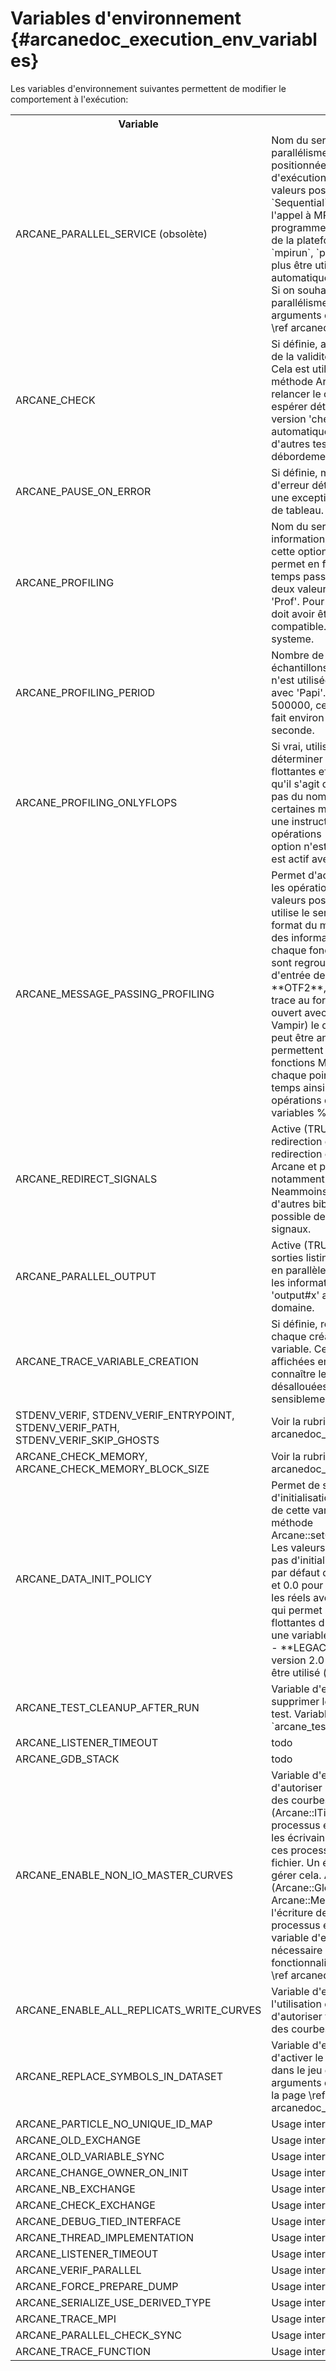 ﻿# Variables d'environnement {#arcanedoc_execution_env_variables}

Les variables d'environnement suivantes permettent de modifier le
comportement à l'exécution:

<table>
<tr>
  <th>Variable</th>
  <th>Description</th>
</tr>

<tr>
  <td>
    ARCANE_PARALLEL_SERVICE (obsolète)
  </td>
  <td>
    Nom du service utilisé pour gérer le parallélisme. Cette variable
    doit être positionnée si on souhaite un modèle d'exécution
    parallèle spécifique. Les valeurs possibles sont: `Mpi` ou `Sequential`. Le mode
    `Mpi` provoque l'appel à MPI_Init() et il faut donc que le programme
    soit lancé par le lanceur mpi de la plateforme (par exemple `mpiexec`,
    `mpirun`, `prun`, ...).
    Cette variable ne doit plus être utilisée car %Arcane détecte
    automatiquement le lancement avec MPI. Si on souhaite surchargé le
    service de parallélisme, il faut le spécifier dans les arguments de
    la ligne de commande (voir \ref arcanedoc_execution_launcher)
  </td>
</tr>
<tr>
  <td>
    ARCANE_CHECK
  </td>
  <td>
    Si définie, ajoute des tests de vérification de la validité des
    opérations effectuées. Cela est utile si le code plante dans une
    méthode Arcane. Il est possible de relancer le code avec cette
    variable pour espérer détecter la cause de l'erreur. La version
    'check' de %Arcane inclut automatiquement ces tests ainsi que d'autres
    tests plus coûteux comme les débordements de tableau.
  </td>
</tr>
<tr>
  <td>
    ARCANE_PAUSE_ON_ERROR
  </td>
  <td>
    Si définie, met le code en pause en cas d'erreur détectée par
    %Arcane, comme une exception fatale ou un débordement de tableau.
  </td>
</tr>
<tr>
  <td>
    ARCANE_PROFILING
  </td>
  <td>
    Nom du service utiliser pour avoir des informations de
    profiling. Positionner cette option active le profiling. Cela permet
    en fin d'exécution d'avoir les temps passés dans chaque fonction.
    Les deux valeurs supportées sont 'Papi' et 'Prof'. Pour
    'Papi', la bibliothèque 'papi' doit avoir être installée et le noyau
    linux compatible. 'Prof' utilise les signaux du systeme.
  </td>
</tr>
<tr>
  <td>
    ARCANE_PROFILING_PERIOD
  </td>
  <td>
    Nombre de cycles CPU entre deux échantillons de profiling. Cette
    variable n'est utilisée que si le profiling est actif avec
    'Papi'. Une valeur correcte est 500000, ce qui sur une machine à 3Ghz
    fait environ 6000 évènements par seconde.
  </td>
</tr>
<tr>
  <td>
    ARCANE_PROFILING_ONLYFLOPS
  </td>
  <td>
    Si vrai, utilise uniquement le profiling pour déterminer le
    nombre d'opérations flottantes effectuées. Il faut bien noter qu'il
    s'agit du nombre d'instructions et pas du nombre d'opérations. Sur
    certaines machines comme les Itaniums, une instruction peut effectuer
    deux opérations (multiplication+addition). Cette option n'est
    disponible que si le profiling est actif avec l'option 'Papi'.
  </td>
</tr>
<tr>
  <td>
    ARCANE_MESSAGE_PASSING_PROFILING
  </td>
  <td>
    Permet d'activer le profiling interne pour les opérations de
    message passing. Les valeurs possibles sont:
    - **JSON**: utilise le service de prise
      de trace au format du même nom. Celui-ci contient des informations
      sur le temps passé dans chaque fonctions MPI. Les informations sont
      regroupées par itération et par point d'entrée de la boucle en temps.
    - **OTF2**, utilise le service de prise de trace au format du
      même nom. Une fois ouvert avec un outil adéquat (par exemple Vampir)
      le détail des communications MPI peut être analysé. Les informations
      permettent notamment d'identifier les fonctions MPI mises en oeuvre
      dans chaque point d'entrée de la boucle en temps ainsi que celle
      invoquées par les opérations de synchronisation de variables %Arcane.
  </td>
</tr>
<tr>
  <td>
    ARCANE_REDIRECT_SIGNALS
  </td>
  <td>
    Active (TRUE) ou désactive (FALSE) la redirection des signaux par
    Arcane. Cette redirection est active par défaut dans Arcane et permet
    d'afficher la pile d'appel notamment en cas de plantage. Neammoins,
    cela peut interférer avec d'autres bibliothèques et il est donc
    possible de désactiver la redirection des signaux.
  </td>
</tr>
<tr>
  <td>
    ARCANE_PARALLEL_OUTPUT
  </td>
  <td>
    Active (TRUE) ou désactive (FALSE) les sorties listings de tous
    les sous-domaines en parallèle. Chaque sous-domaine écrira les
    informations de listing dans le fichier 'output#x' avec #x le numéro
    du sous-domaine.
  </td>
</tr>
<tr>
  <td>
    ARCANE_TRACE_VARIABLE_CREATION
  </td>
  <td>
    Si définie, récupère la pile d'appel de chaque création de
    référence à une variable. Ces informations sont ensuite affichées en
    fin d'exécution afin de connaître les variables qui n'ont pas été
    désallouées. A noter que cela peut ralentir sensiblement une
    exécution.
  </td>
</tr>
<tr>
  <td>
    STDENV_VERIF, STDENV_VERIF_ENTRYPOINT, STDENV_VERIF_PATH, STDENV_VERIF_SKIP_GHOSTS
  </td>
  <td>
    Voir la rubrique \ref arcanedoc_debug_perf_compare_bittobit
  </td>
</tr>
<tr>
  <td>
    ARCANE_CHECK_MEMORY, ARCANE_CHECK_MEMORY_BLOCK_SIZE
  </td>
  <td>
    Voir la rubrique \ref arcanedoc_debug_perf_check_memory
  </td>
</tr>
<tr>
  <td>
    ARCANE_DATA_INIT_POLICY
  </td>
  <td>
    Permet de spécifier la politique d'initialisation des
    variables. L'utilisation de cette variable revient à appeler la
    méthode Arcane::setGlobalDataInitialisationPolicy(). Les valeurs possibles sont:
    - **NONE**: pas d'initialisation
    - **DEFAULT**: valeur par défaut du type, soit 0 pour les entiers et
      0.0 pour les réels
    - **NAN** : initialise les réels avec la valeur NotANumber ce qui
      permet si on active les exceptions flottantes d'arrêter le code si
      on utilise une variables non initialisée explicitement.
    - **LEGACY** : mode antérieur à la version 2.0 de %Arcane. Il ne doit
      plus être utilisé (voir Arcane::DIP_Legacy).
  </td>
</tr>
<tr>
  <td>
    ARCANE_TEST_CLEANUP_AFTER_RUN
  </td>
  <td>
    Variable d'environnement permettant de supprimer les fichiers générés par chaque test.
    Variable utilisée par `arcane_test_driver`.
  </td>
</tr>
<tr>
  <td>
    ARCANE_LISTENER_TIMEOUT
  </td>
  <td>
    todo
  </td>
</tr>
<tr>
  <td>
    ARCANE_GDB_STACK
  </td>
  <td>
    todo
  </td>
</tr>
<tr>
  <td>
    ARCANE_ENABLE_NON_IO_MASTER_CURVES
  </td>
  <td>
    Variable d'environnement permettant d'autoriser plusieurs processus à écrire des courbes.
    Avec l'API historique (Arcane::ITimeHistoryMng), tous les processus écrivent les courbes
    et avec les écrivains disponibles dans %Arcane, ces processus écrivent dans le même fichier.
    Un écrivain personnalisé doit donc gérer cela.
    Avec les nouvelles APIs (Arcane::GlobalTimeHistoryAdder et Arcane::MeshTimeHistoryAdder),
    l'écriture de courbes par plusieurs processus est géré correctement. Cette variable
    d'environnement reste nécessaire pour activer cette fonctionnalité (pour l'instant).
    Voir la page \ref arcanedoc_io_timehistory_howto
  </td>
</tr>
<tr>
  <td>
    ARCANE_ENABLE_ALL_REPLICATS_WRITE_CURVES
  </td>
  <td>
    Variable d'environnement utile lors de l'utilisation de réplicats et permettant d'autoriser
    tous les processus à écrire des courbes.
  </td>
</tr>
<tr>
  <td>
    ARCANE_REPLACE_SYMBOLS_IN_DATASET
  </td>
  <td>
    Variable d'environnement permettant d'activer le remplacement des symboles dans
    le jeu de données à partir des arguments de la ligne de commande.
    Voir la page \ref arcanedoc_execution_commandlineargs
  </td>
</tr>
<tr>
  <td>
    ARCANE_PARTICLE_NO_UNIQUE_ID_MAP
  </td>
  <td>
    Usage interne à %Arcane
  </td>
</tr>
<tr>
  <td>
    ARCANE_OLD_EXCHANGE
  </td>
  <td>
    Usage interne à %Arcane
  </td>
</tr>
<tr>
  <td>
    ARCANE_OLD_VARIABLE_SYNC
  </td>
  <td>
    Usage interne à %Arcane
  </td>
</tr>
<tr>
  <td>
    ARCANE_CHANGE_OWNER_ON_INIT
  </td>
  <td>
    Usage interne à %Arcane
  </td>
</tr>
<tr>
  <td>
    ARCANE_NB_EXCHANGE
  </td>
  <td>
    Usage interne à %Arcane
  </td>
</tr>
<tr>
  <td>
    ARCANE_CHECK_EXCHANGE
  </td>
  <td>
    Usage interne à %Arcane
  </td>
</tr>
<tr>
  <td>
    ARCANE_DEBUG_TIED_INTERFACE
  </td>
  <td>
    Usage interne à %Arcane
  </td>
</tr>
<tr>
  <td>
    ARCANE_THREAD_IMPLEMENTATION
  </td>
  <td>
    Usage interne à %Arcane
  </td>
</tr>
<tr>
  <td>
    ARCANE_LISTENER_TIMEOUT
  </td>
  <td>
    Usage interne à %Arcane
  </td>
</tr>
<tr>
  <td>
    ARCANE_VERIF_PARALLEL
  </td>
  <td>
    Usage interne à %Arcane
  </td>
</tr>
<tr>
  <td>
    ARCANE_FORCE_PREPARE_DUMP
  </td>
  <td>
    Usage interne à %Arcane
  </td>
</tr>
<tr>
  <td>
    ARCANE_SERIALIZE_USE_DERIVED_TYPE
  </td>
  <td>
    Usage interne à %Arcane
  </td>
</tr>
<tr>
  <td>
    ARCANE_TRACE_MPI
  </td>
  <td>
    Usage interne à %Arcane
  </td>
</tr>
<tr>
  <td>
    ARCANE_PARALLEL_CHECK_SYNC
  </td>
  <td>
    Usage interne à %Arcane
  </td>
</tr>
<tr>
  <td>
    ARCANE_TRACE_FUNCTION
  </td>
  <td>
    Usage interne à %Arcane
  </td>
</tr>

</table>
